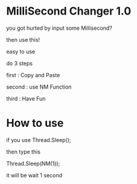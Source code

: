 # MilliSecond Changer 1.0

you got hurted by input some Millisecond?

then use this!

easy to use

do 3 steps

first : Copy and Paste

second : use NM Function

third : Have Fun

# How to use

if you use Thread.Sleep();

then type this

Thread.Sleep(NM(1));

it will be wait 1 second
